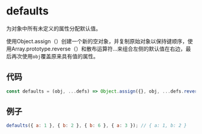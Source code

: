 # defaults

为对象中所有未定义的属性分配默认值。

使用Object.assign（）创建一个新的空对象，并复制原始对象以保持键顺序，使用Array.prototype.reverse（）和散布运算符...来组合左侧的默认值在右边，最后再次使用`obj`覆盖原来具有值的属性。

## 代码

```js
const defaults = (obj, ...defs) => Object.assign({}, obj, ...defs.reverse(), obj);
```

## 例子

```js
defaults({ a: 1 }, { b: 2 }, { b: 6 }, { a: 3 }); // { a: 1, b: 2 }
```
